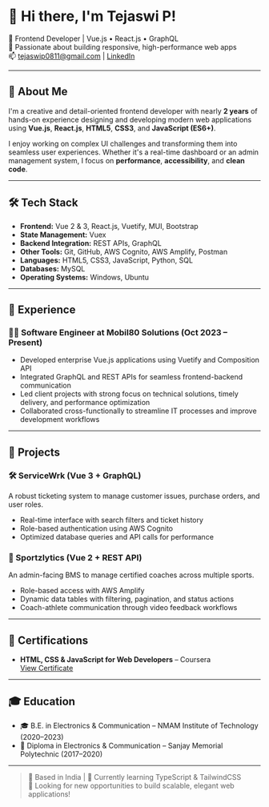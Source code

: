 # 👋 Hi there, I'm Tejaswi P!

🚀 Frontend Developer | Vue.js • React.js • GraphQL  
🎯 Passionate about building responsive, high-performance web apps  
📫 tejaswip0811@gmail.com | [LinkedIn](https://linkedin.com/in/tejaswi-sagar)

---

## 🧠 About Me

I'm a creative and detail-oriented frontend developer with nearly **2 years** of hands-on experience designing and developing modern web applications using **Vue.js**, **React.js**, **HTML5**, **CSS3**, and **JavaScript (ES6+)**.

I enjoy working on complex UI challenges and transforming them into seamless user experiences. Whether it's a real-time dashboard or an admin management system, I focus on **performance**, **accessibility**, and **clean code**.

---

## 🛠️ Tech Stack

- **Frontend:** Vue 2 & 3, React.js, Vuetify, MUI, Bootstrap  
- **State Management:** Vuex  
- **Backend Integration:** REST APIs, GraphQL  
- **Other Tools:** Git, GitHub, AWS Cognito, AWS Amplify, Postman  
- **Languages:** HTML5, CSS3, JavaScript, Python, SQL  
- **Databases:** MySQL  
- **Operating Systems:** Windows, Ubuntu

---

## 💼 Experience

### 👨‍💻 Software Engineer at Mobil80 Solutions (Oct 2023 – Present)

- Developed enterprise Vue.js applications using Vuetify and Composition API
- Integrated GraphQL and REST APIs for seamless frontend-backend communication
- Led client projects with strong focus on technical solutions, timely delivery, and performance optimization
- Collaborated cross-functionally to streamline IT processes and improve development workflows

---

## 🧪 Projects

### 🛠️ ServiceWrk (Vue 3 + GraphQL)

A robust ticketing system to manage customer issues, purchase orders, and user roles.

- Real-time interface with search filters and ticket history
- Role-based authentication using AWS Cognito
- Optimized database queries and API calls for performance

### 🏅 Sportzlytics (Vue 2 + REST API)

An admin-facing BMS to manage certified coaches across multiple sports.

- Role-based access with AWS Amplify
- Dynamic data tables with filtering, pagination, and status actions
- Coach-athlete communication through video feedback workflows

---

## 📜 Certifications

- **HTML, CSS & JavaScript for Web Developers** – Coursera  
  [View Certificate](https://www.coursera.org/account/accomplishments/verify/B8ZAMSQ4V6VQ)

---

## 🎓 Education

- 🎓 B.E. in Electronics & Communication – NMAM Institute of Technology (2020–2023)  
- 🏫 Diploma in Electronics & Communication – Sanjay Memorial Polytechnic (2017–2020)

---

> 📍 Based in India | 🌱 Currently learning TypeScript & TailwindCSS  
> 🔎 Looking for new opportunities to build scalable, elegant web applications!

